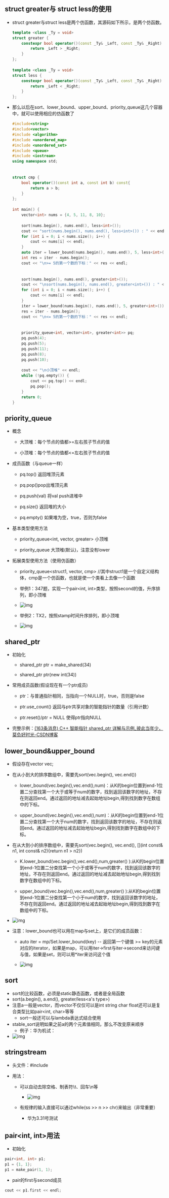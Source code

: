 ## struct greater与 struct less的使用

-   struct greater与struct less是两个仿函数，其源码如下所示，是两个仿函数。

    ```c++
    template <class _Ty = void>
    struct greater {
        constexpr bool operator()(const _Ty& _Left, const _Ty& _Right) const {
            return _Left > _Right;
        }
    };
    
    template <class _Ty = void>
    struct less {
        constexpr bool operator()(const _Ty& _Left, const _Ty& _Right) const {
            return _Left < _Right;
        }
    };
    ```

-   那么以后在sort、lower_bound、upper_bound、priority_queue这几个容器中，就可以使用相应的仿函数了

    ```c++
    #include<string>
    #include<vector>
    #include <algorithm>
    #include <unordered_map>
    #include <unordered_set>
    #include <queue>
    #include <iostream>
    using namespace std;
    
    
    struct cmp {
    	bool operator()(const int a, const int b) const{
    		return a > b;
    	}
    };
    
    int main() {
    	vector<int> nums = {4, 5, 11, 8, 10};
    
    	sort(nums.begin(), nums.end(), less<int>());
    	cout << "sort(nums.begin(), nums.end(), less<int>()) : " << endl;
    	for (int i = 0; i < nums.size(); i++) {
    		cout << nums[i] << endl;
    	}
    	auto iter = lower_bound(nums.begin(), nums.end(), 5, less<int>());
    	int res = iter - nums.begin();
    	cout << "\n>= 5的第一个数的下标：" << res << endl;
    
    
    	sort(nums.begin(), nums.end(), greater<int>());
    	cout << "\nsort(nums.begin(), nums.end(), greater<int>()) : " << endl;
    	for (int i = 0; i < nums.size(); i++) {
    		cout << nums[i] << endl;
    	}
    	iter = lower_bound(nums.begin(), nums.end(), 5, greater<int>());
    	res = iter - nums.begin();
    	cout << "\n<= 5的第一个数的下标：" << res << endl;
    
    
    	priority_queue<int, vector<int>, greater<int>> pq;
    	pq.push(4);
    	pq.push(5);
    	pq.push(11);
    	pq.push(8);
    	pq.push(10);
    
    	cout << "\n小顶堆" << endl;
    	while (!pq.empty()) {
    		cout << pq.top() << endl;
    		pq.pop();
    	}
    	return 0;
    }
    ```

    

## priority_queue

-   概念

    -   大顶堆：每个节点的值都>=左右孩子节点的值

    -   小顶堆：每个节点的值都<=左右孩子节点的值

-   成员函数（与queue一样）

    -   pq.top() 返回堆顶元素

    -   pq.pop()pop出堆顶元素

    -   pq.push(val) 将val push进堆中

    -   pq.size() 返回堆的大小

    -   pq.empty() 如果堆为空，true，否则为false

-   基本类型使用方法

    -   priority_queue<int, vector<int>, greater<int>> 小顶堆

    -   priority_queue<int> 大顶堆(默认)，注意没有lower<int>

-   拓展类型使用方法（使用仿函数）

    -   priority_queue<struct1, vector<struct1>, cmp> //其中struct1是一个自定义结构体，cmp是一个仿函数，也就是使一个类看上去像一个函数

    -   举例1：347题，实现一个pair<int, int>类型，按照second的值，升序排列，即小顶堆
    -   ![img](C:\Users\huany\Documents\note\pictures\6dc01262-cce8-489d-afb9-b50fdcc2d37e-4786849.jpg)

    -   举例2：TX2，按照stamp时间升序排列，即小顶堆
    -   ![img](..\..\pictures\84af22fb-f8bb-480d-acc1-1227401b9f21-4786849.jpg)

## shared_ptr

-   初始化

    -   shared_ptr<int> ptr = make_shared<int>(34)

    -   shared_ptr<int> ptr(new int(34))

-   常用成员函数(假设现在有一个ptr成员)

    -   ptr：与普通指针相同，当指向一个NULL时，true，否则是false

    -   ptr.use_count() 返回与ptr共享对象的智能指针的数量（引用计数）

    -   ptr.reset()/ptr = NULL 使得ptr指向NULL 

-   完整示例：[(163条消息) C++ 智能指针 shared_ptr 详解与示例_彼此当年少，莫负好时光-CSDN博客](https://blog.csdn.net/shaosunrise/article/details/85228823?ops_request_misc=%7B%22request%5Fid%22%3A%22161959385616780265440635%22%2C%22scm%22%3A%2220140713.130102334.pc%5Fall.%22%7D&request_id=161959385616780265440635&biz_id=0&utm_medium=distribute.pc_search_result.none-task-blog-2~all~first_rank_v2~hot_rank-4-85228823.first_rank_v2_pc_rank_v29&utm_term=shared_ptr&spm=1018.2226.3001.4187)



## lower_bound&upper_bound

-   假设存在vector<int> vec;
-   在从小到大的排序数组中，需要先sort(vec.begin(), vec.end())
    -   lower_bound(vec.begin(),vec.end(),num)：从K的begin位置到end-1位置二分查找第一个大于或等于num的数字，找到返回该数字的地址，不存在则返回end。通过返回的地址减去起始地址begin,得到找到数字在数组中的下标。

    -   upper_bound(vec.begin(),vec.end(),num)：从K的begin位置到end-1位置二分查找第一个大于num的数字，找到返回该数字的地址，不存在则返回end。通过返回的地址减去起始地址begin,得到找到数字在数组中的下标。
-   在从大到小的排序数组中，需要先sort(vec.begin(), vec.end(), [](int const& n1, int const& n2){return n1 > n2})

    -   K.lower_bound(vec.begin(),vec.end(),num,greater<type>() ):从K的begin位置到end-1位置二分查找第一个小于或等于num的数字，找到返回该数字的地址，不存在则返回end。通过返回的地址减去起始地址begin,得到找到数字在数组中的下标。

    -   upper_bound(vec.begin(),vec.end(),num,greater<type>() ):从K的begin位置到end-1位置二分查找第一个小于num的数字，找到返回该数字的地址，不存在则返回end。通过返回的地址减去起始地址begin,得到找到数字在数组中的下标。
-   ![img](..\..\pictures\ed1b1ef8-7ad9-464c-9d8f-ca1a87cced70-4786849.jpg)
-   注意：lower_bound也可以用在map与set上，是它们的成员函数：

    -   auto iter = mp/Set.lower_bound(key) -- 返回第一个键值 >= key的元素对应的iterator，如果是map，可以用iter->first与iter->second来访问键与值，如果是set，则可以用*iter来访问这个值

    -   ![img](..\..\pictures\26ce5375-f2b6-45a3-a9c6-82d0fa970520-4786849.jpg)

## sort

-   sort的比较函数，必须是static静态函数，或者是全局函数
-   sort(a.begin(), a.end(), greater/less<a's type>)
-   注意a一般是vector，而vector不仅仅可以是int string char float还可以是复合类型比如pair<int, char>等等
    -   sort一般还可以与lambda表达式结合使用
-   stable_sort说明如果之前a的两个元素值相同，那么不改变原来顺序
    -   例子：华为机试：
-   ![img](..\..\pictures\4ad4cb03-8535-48fb-afe9-10cd9cab8b31-4786849.jpg)

## stringstream

-   头文件：#include<sstream>

-   用法：

    -   可以自动去除空格、制表符\t、回车\n等
        -   ![img](..\..\pictures\a724f4ed-082b-4f01-877c-e36554abf770-4786849-1620630642234.jpg)

    -   有规律的输入直接可以通过while(ss >> n >> chr)来输出（非常重要）
        -   华为3.31号测试

## pair<int, int>用法

-   初始化

```c++
pair<int, int> p1;
p1 = {1, 1};
p1 = make_pair(1, 1);
```

-   pair的first与second成员

```c++
cout << p1.first << endl;
```

